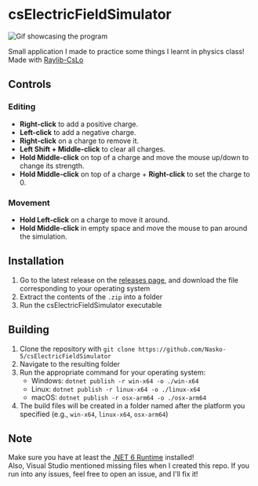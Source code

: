 # csElectricFieldSimulator

![Gif showcasing the program](https://github.com/user-attachments/assets/0718bbc4-e1bd-47b5-ad11-239344e5ab9c)

Small application I made to practice some things I learnt in physics class! \
Made with [Raylib-CsLo](https://github.com/NotNotTech/Raylib-CsLo)

## Controls
### Editing
- **Right-click** to add a positive charge.
- **Left-click** to add a negative charge.
- **Right-click** on a charge to remove it.
- **Left Shift + Middle-click** to clear all charges.
- **Hold Middle-click** on top of a charge and move the mouse up/down to change its strength.
- **Hold Middle-click** on top of a charge + **Right-click** to set the charge to 0.

### Movement
- **Hold Left-click** on a charge to move it around.
- **Hold Middle-click** in empty space and move the mouse to pan around the simulation.

## Installation
1. Go to the latest release on the [releases page](https://github.com/Nasko-5/csElectricFieldSimulator/releases), and download the file corresponding to your operating system
3. Extract the contents of the `.zip` into a folder
4. Run the csElectricFieldSimulator executable

## Building
1. Clone the repository with `git clone https://github.com/Nasko-5/csElectricFieldSimulator` 
2. Navigate to the resulting folder
3. Run the appropriate command for your operating system:
    - Windows: `dotnet publish -r win-x64 -o ./win-x64`
    - Linux: `dotnet publish -r linux-x64 -o ./linux-x64`
    - macOS: `dotnet publish -r osx-arm64 -o ./osx-arm64`
4. The build files will be created in a folder named after the platform you specified (e.g., `win-x64`, `linux-x64`, `osx-arm64`)

## Note
Make sure you have at least the [.NET 6 Runtime](https://dotnet.microsoft.com/en-us/download/dotnet/6.0) installed! \
Also, Visual Studio mentioned missing files when I created this repo. If you run into any issues, feel free to open an issue, and I'll fix it!
